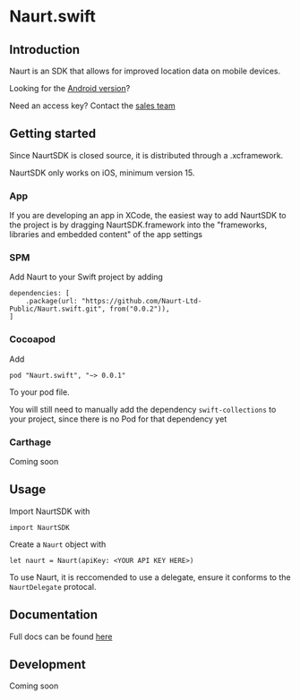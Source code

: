 # Naurt.swift

## Introduction

Naurt is an SDK that allows for improved location data on mobile devices. 

Looking for the [Android version](https://github.com/Naurt-Ltd-Public/naurt-android-sdk)? 

Need an access key? Contact the [sales team](https://www.naurt.com/#Contact1)

## Getting started

Since NaurtSDK is closed source, it is distributed through a .xcframework. 

NaurtSDK only works on iOS, minimum version 15.

### App
If you are developing an app in XCode, the easiest way to add NaurtSDK to the project is by dragging NaurtSDK.framework into the "frameworks, libraries and embedded content" of the app settings

### SPM

Add Naurt to your Swift project by adding 

```
dependencies: [
    .package(url: "https://github.com/Naurt-Ltd-Public/Naurt.swift.git", from("0.0.2")),
]
```

### Cocoapod

Add 

```
pod "Naurt.swift", "~> 0.0.1"
```

To your pod file.

You will still need to manually add the dependency `swift-collections` to your project, since there is no Pod for that dependency yet

### Carthage

Coming soon

## Usage

Import NaurtSDK with 

`import NaurtSDK`

Create a `Naurt` object with

`let naurt = Naurt(apiKey: <YOUR API KEY HERE>)`

To use Naurt, it is reccomended to use a delegate, ensure it conforms to the `NaurtDelegate` protocal. 

## Documentation

Full docs can be found [here](https://docs.naurt.net/ios_sdk)

## Development 

Coming soon

